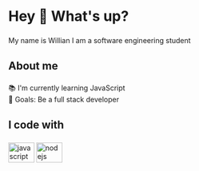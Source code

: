 <h1 align="left">Hey 👋 What's up?</h1>

###

<p align="left">My name is Willian I am a software engineering student</p>

###

<h2 align="left">About me</h2>

###

<p align="left">📚 I'm currently learning JavaScript<br>🎯 Goals: Be a full stack developer</p>

###

<h2 align="left">I code with</h2>

###

<div align="left">
  <img src="https://cdn.jsdelivr.net/gh/devicons/devicon/icons/javascript/javascript-original.svg" height="40" width="52" alt="javascript logo"  />
  <img src="https://cdn.jsdelivr.net/gh/devicons/devicon/icons/nodejs/nodejs-original.svg" height="40" width="52" alt="nodejs logo"  />
</div>

###






